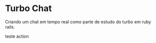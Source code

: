 # Turbo Chat

Criando um chat em tempo real como parte de estudo do turbo em ruby rails.

teste action